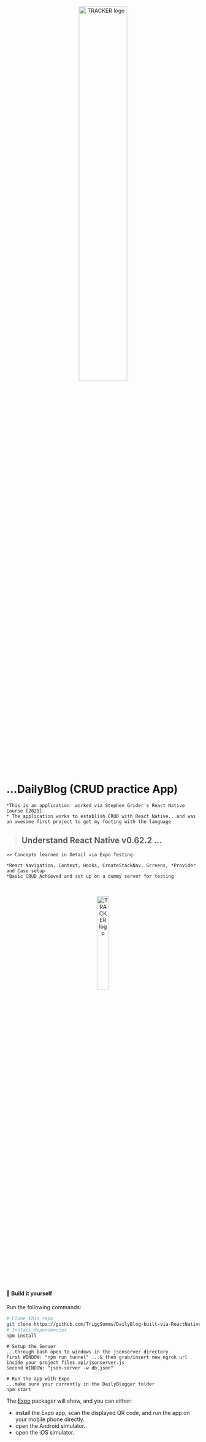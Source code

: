 <br/>
<p align="center">
    <a >
        <img width="50%"  src="https://res.cloudinary.com/triggsumms/image/upload/v1614286955/wnzgqv29fcjrlfbyiscv.jpg"  alt="TRACKER logo">
    </a>
</p>

<br/>




# ...DailyBlog (CRUD practice App)
    *This is an application  worked via Stephen Grider's React Native Course [2021]
    * The application works to establish CRUD with React Native...and was an awesome first project to get my footing with the language 
    
> ## Understand React Native v0.62.2 ...
    >> Concepts learned in Detail via Expo Testing:
    
    *React Navigation, Context, Hooks, CreateStackNav, Screens, *Provider and Case setup
    *Basic CRUD Achieved and set up on a dummy server for testing
  

 


<br/>
<p align="center">
    <a >
        <img width="25%" src="https://res.cloudinary.com/triggsumms/image/upload/v1614287020/fynzt7ghscsgnfvzpgxp.png"  alt="TRACKER logo">
    </a>
</p>

<br/>



#### :hammer: Build it yourself

Run the following commands:

```bash
# Clone this repo
git clone https://github.com/TriggSumms/DailyBlog-built-via-ReactNative.git and cd DailyBlogger
# Install dependencies
npm install

```

```
# Setup the Server
...through bash open to windows in the jsonserver directory
First WINDOW: "npm run tunnel" ...& then grab/insert new ngrok url inside your project files api/jsonserver.js
Second WINDOW: "json-server -w db.json" 

```

```
# Run the app with Expo
...make sure your currently in the DailyBlogger folder
npm start
```






The [Expo](https://expo.io)  packager will show, and you can either:


-   install the Expo app, scan the displayed QR code, and run the app on your mobile phone directly.
-   open the Android simulator.
-   open the iOS simulator.


